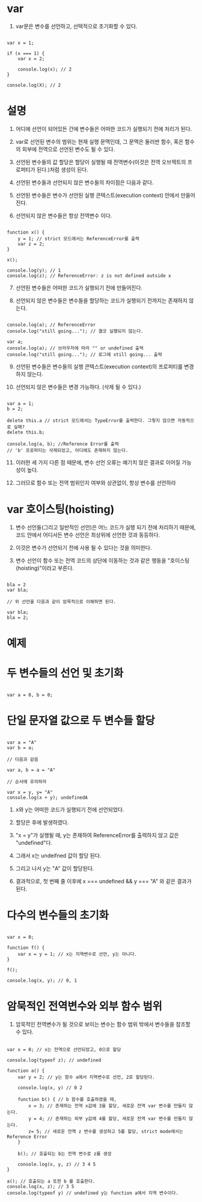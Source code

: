 # var

1. var문은 변수를 선언하고, 선택적으로 초기화할 수 있다.

```

var x = 1;

if (x === 1) {
    var x = 2;

    console.log(x); // 2
}

console.log(X); // 2

```

# 설명

1. 어디에 선언이 되어있든 간에 변수들은 어떠한 코드가 실행되기 전에 처리가 된다.

2. var로 선언된 변수의 범위는 현재 실행 문맥인데, 그 문맥은 둘러싼 함수, 혹은 함수의 외부에 전역으로 선언된 변수도 될 수 있다.

3. 선언된 변수들의 값 할당은 할당이 실행될 때 전역변수(이것은 전역 오브젝트의 프로퍼티가 된다.)처럼 생성이 된다.

4. 선언된 변수들과 선언되지 않은 변수들의 차이점은 다음과 같다.

5. 선언된 변수들은 변수가 선언된 실행 콘텍스트(execution context) 안에서 만들어진다.

6. 선언되지 않은 변수들은 항상 전역변수 이다.

```

function x() {
    y = 1; // strict 모드에서는 ReferenceError를 출력
    var z = 2;
}

x();

console.log(y); // 1
console.log(z); // ReferenceError: z is not defined outside x

```

7. 선언된 변수들은 어떠한 코드가 실행되기 전에 만들어진다.

8. 선언되지 않은 변수들은 변수들을 할당하는 코드가 실행되기 전까지는 존재하지 않는다.

```

console.log(a); // ReferenceError
console.log("still going..."); // 결코 실행되지 않는다.

var a;
console.log(a); // 브라우저에 따라 "" or undefined 출력
console.log("still going..."); // 로그에 still going... 출력

```

9. 선언된 변수들은 변수들의 실행 콘텍스트(execution context)의 프로퍼티를 변경하지 않는다.

10. 선언되지 않은 변수들은 변경 가능하다. (삭제 될 수 있다.)

```

var a = 1;
b = 2;

delete this.a // strict 모드에서는 TypeError를 출력한다. 그렇지 않으면 자동적으로 실패?
delete this.b;

console.log(a, b); //Reference Error를 출력
// 'b' 프로퍼티는 삭제되었고, 어디에도 존재하지 않는다.

```

11. 이러한 세 가지 다른 점 때문에, 변수 선언 오류는 예기치 않은 결과로 이어질 가능성이 높다.

12. 그러므로 함수 또는 전역 범위인지 여부와 상관없이, 항상 변수를 선언하라

# var 호이스팅(hoisting)

1. 변수 선언들(그리고 일반적인 선언)은 어느 코드가 실행 되기 전에 처리하기 때문에, 코드 안에서 어디서든 변수 선언은 최상위에 선언한 것과 동등하다.

2. 이것은 변수가 선언되기 전에 사용 될 수 있다는 것을 의미한다.

3. 변수 선언이 함수 또는 전역 코드의 상단에 이동하는 것과 같은 행동을 "호이스팅(hoisting)"이라고 부른다.

```

bla = 2
var bla;

// 위 선언을 다음과 같이 암묵적으로 이해하면 된다.

var bla;
bla = 2;

```

# 예제

# 두 변수들의 선언 및 초기화

```

var a = 0, b = 0;

```

# 단일 문자열 값으로 두 변수들 할당

```

var a = "A"
var b = a;

// 다음과 같음

var a, b = a = "A"

// 순서에 유의하라

var x = y, y= "A"
console.log(x + y); undefinedA

```

1. x와 y는 어떠한 코드가 실행되기 전에 선언되었다. 

2. 할당은 후에 발생하였다.

3. "x = y"가 실행될 때, y는 존재하여 ReferenceError를 출력하지 않고 값은 "undefined"다.

4. 그래서 x는 undeifned 값이 할당 된다.

5. 그리고 나서 y는 "A" 값이 할당된다.

6. 결과적으로, 첫 번째 줄 이후에 x === undefined && y === "A" 와 같은 결과가 된다.

# 다수의 변수들의 초기화

```

var x = 0;

function f() {
    var x = y = 1; // x는 지역변수로 선언, y는 아니다.
}

f();

console.log(x, y); // 0, 1

```

# 암묵적인 전역변수와 외부 함수 범위

1. 암묵적인 전역변수가 될 것으로 보이는 변수는 함수 범위 밖에서 변수들을 참조할 수 있다.

```

var x = 0; // x는 전역으로 선언되었고, 0으로 할당

console.log(typeof z); // undefined

function a() {
    var y = 2; // y는 함수 a에서 지역변수로 선언, 2로 할당된다.

    console.log(x, y) // 0 2

    function b() { // b 함수를 호출하였을 때,
        x = 3; // 존재하는 전역 x값에 3을 할당, 새로운 전역 var 변수를 만들지 않는다.
        y = 4; // 존재하는 외부 y값에 4를 할당, 새로운 전역 var 변수를 만들지 않는다.
        z= 5; // 새로운 전역 z 변수를 생성하고 5를 할당, strict mode에서는 Reference Error
    }

    b(); // 호출되는 b는 전역 변수로 z를 생성

    console.log(x, y, z) // 3 4 5
}

a(); // 호출되는 a 또한 b 를 호출한다.
console.log(x, z); // 3 5
console.log(typeof y) // undefined y는 function a에서 지역 변수이다.

```